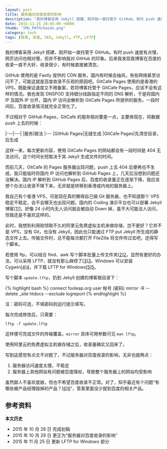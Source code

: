 ```yaml
--- 
layout: post
title: 服务器对百度收录的影响
description: "我的博客采用 Jekyll 搭建，刚开始一直托管于 GitHub。有时 push 速度有点慢，网页访问也相对慢，但并不影响我对 GitHub 的印象。后来我发现我博客在百度的收录一直不大好，收录很少，有时候直接被清空。"
date: 2015-11-25 20:45:00 +0800
thumb: "IMG_PATH/baidu.png"
category: tech
tags: [收录, 百度, SEO, Jekyll, FTP, LFTP]
---
```


我的博客采用 Jekyll 搭建，刚开始一直托管于 GitHub。有时 push 速度有点慢，网页访问也相对慢，但并不影响我对 GitHub 的印象。后来我发现我博客在百度的收录一直不大好，收录很少，有时候直接被清空。

GitHub 使用的是 Fastly 提供的 CDN 服务，国内有时候会抽风，有些网络甚至访问不了，可能这就是百度收录不乐观的原因吧。GitCafe Pages 使用的是香港的 VPS，既能保证速度又不用备案，若将博客托管于 GitCafe Pages，应该不会有这样的情况。我也发现 DNSPOD 支持细分线路指定不同的 DNS 解析，于是将国内 IP 及国外 IP 分开，国内 IP 访问会解析到 GitCafe Pages 所提供的服务。一段时间后，百度收录情况就完全正常化了。

不过相对于 GitHub Pages，GitCafe 的服务相对要差一点，主要体现在，将数据 push 上去的时候：

|---|---|
|服务|做法
|---
|GitHub Pages|无缝生成
|GitCafe Pages|先清空目录，后生成

这样一来，每次更新内容，使用 GitCafe Pages 的网站都会有一段时间是 404 无法访问，这个时间长短取决于其 Jekyll 生成文件的时间。

而前几天，GitCafe 的 Pages 服务器出现问题，push 上去 404 后便再也不生成，我只能临时将国内 IP 访问也解析到 GitHub Pages 上，几天后没想到问题还没解决。国内 IP 解析到 GitHub Pages 后，百度的收录量正在逐渐下降，我应该想个办法让收录不降下来，无非就是转移到香港或内地的服务器上。

我自己有个香港 VPS，可是现在真的懒得自己搞 Git 服务器，也不知道那个 VPS 稳定不稳定，会不会哪天也出现问题。国内的 Coding 演示平台也可以部署 Jekyll 博客[[1]][1]，好像 24 小时内无人访问就会被自动 Down 掉，虽不大可能没人访问，但我还是不喜欢这样的。

此时，我想到利用刚领取不久的阿里云免费虚拟主机来做存储，岂不更好？它并不是 VPS，没有 Git，也没有 Jekyll，因此也只能通过 FTP put Jekyll 所生成的静态文件上去。传输文件时，总不能每次都打开 FileZilla 将文件传过去吧，还得写个脚本。

若使用 ftp，可以结合 find、awk 写个脚本批量上传文件夹[[2]][2]。显然有更好的办法，可以采用 LFTP，就没有那么麻烦了[[3]][3]。Windows 可以安装 Cygwin[[4]][4]，并下载 LFTP for Windows[[5]][5]。

写个脚本 `update.lftp`，扔到 Jekyll 创建的博客根目录下：

{% highlight bash %}
connect fooleap.org
user 帐号 (密码)
mirror -R --delete _site htdocs --exclude logreport
{% endhighlight %}

注：密码可选，不填密码则运行提示填写。

每次完成修改后，只需要：

    lftp -f update.lftp

这样便可完成文件的传输覆盖，`mirror` 具体可用参数可见 `man lftp`。

使用阿里云的免费虚拟主机做存储之后，收录量确实又回来了。

写到这感觉有点文不对题了，不过服务器对百度收录的影响，无非也就两点：

1. 服务器访问速度太慢，不稳定
2. 服务器上其他网站有问题被百度降权，导致整个服务器上的网站均受影响

虽然鄙人不喜欢度娘，但也不希望百度收录不正常。对了，知乎最近有个问题“有哪些被产品经理毁掉的产品？[[6]][6]”，答案里面没少提到百度的相关产品。

## 参考资料

[1]: https://ruby-china.org/topics/23329 "在 coding.net 上部署 Jekyll 博客 &raquo; Topics &raquo; Ruby China"
[2]: http://segmentfault.com/a/1190000000777713 "用二句Shell命令实现FTP批量上传文件夹 - SegmentFault"
[3]: https://lug.ustc.edu.cn/wiki/linux_digest/lftp#奇巧淫技-使用lftp同步个人主页 "奇巧淫技-使用lftp同步个人主页"
[4]: https://cygwin.com/ "Cygwin"
[5]: https://nwgat.ninja/lftp-for-windows/ "LFTP for Windows"
[6]: http://www.zhihu.com/question/36842186 "有哪些被产品经理毁掉的产品？ - 知乎"

**本文历史**

* 2015 年 10 月 28 日 完成初稿
* 2015 年 10 月 29 日 更正为“服务器对百度收录的影响”
* 2015 年 11 月 25 日 更新 LFTP for Windows 部分
